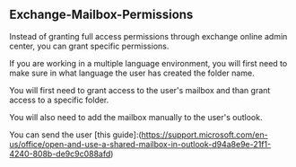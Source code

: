 ## Exchange-Mailbox-Permissions

Instead of granting full access permissions through exchange online admin center, you can grant specific permissions.

If you are working in a multiple language environment, you will first need to make sure in what language the user has created the folder name.

You will first need to grant access to the user's mailbox and than grant access to a specific folder.

You will also need to add the mailbox manually to the user's outlook.

You can send the user [this guide]:(https://support.microsoft.com/en-us/office/open-and-use-a-shared-mailbox-in-outlook-d94a8e9e-21f1-4240-808b-de9c9c088afd)

